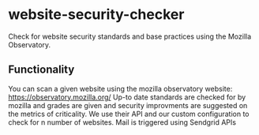 # website-security-checker
Check for website security standards and base practices using the Mozilla Observatory.

## Functionality
You can scan a given website using the mozilla observatory website: https://observatory.mozilla.org/
Up-to date standards are checked for by mozilla and grades are given and security improvments are suggested on the metrics of criticality.
We use their API and our custom configuration to check for n number of websites.
Mail is triggered using Sendgrid APIs
